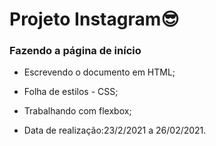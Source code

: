 # Projeto Instagram:sunglasses:

### Fazendo a página de início 

* Escrevendo o documento em HTML;

* Folha de estilos - CSS;

* Trabalhando com flexbox;

* Data de realização:23/2/2021 a 26/02/2021.

  





















